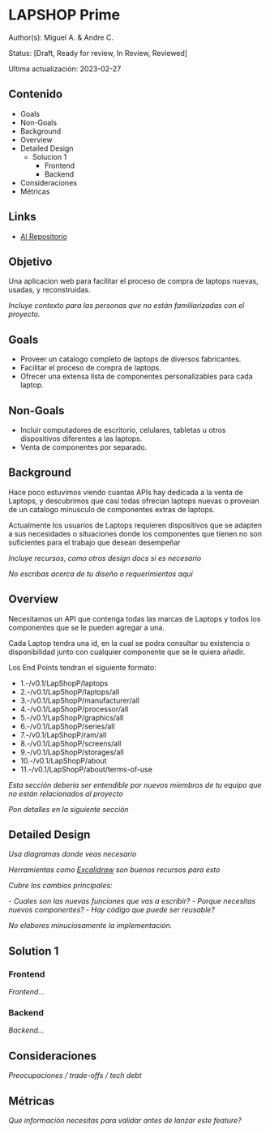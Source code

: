 # LAPSHOP Prime

Author(s): Miguel A. & Andre C.

Status: [Draft, Ready for review, In Review, Reviewed]

Ultima actualización: 2023-02-27

## Contenido
- Goals
- Non-Goals
- Background
- Overview
- Detailed Design
  - Solucion 1
    - Frontend
    - Backend
- Consideraciones
- Métricas

## Links
- [Al Repositorio](https://github.com/AndreCaze/Python)

## Objetivo
Una aplicacion web para facilitar el proceso de compra de laptops nuevas, usadas, y reconstruidas.

_Incluye contexto para las personas que no están familiarizadas con el proyecto._

## Goals
- Proveer un catalogo completo de laptops de diversos fabricantes.
- Facilitar el proceso de compra de laptops.
- Ofrecer una extensa lista de componentes personalizables para cada laptop.
## Non-Goals
- Incluir computadores de escritorio, celulares, tabletas u otros dispositivos diferentes a las laptops.
- Venta de componentes por separado.

## Background
Hace poco estuvimos viendo cuantas APIs hay dedicada a la venta de Laptops, y descubrimos que casi todas ofrecian laptops nuevas o proveian de un catalogo minusculo de componentes extras de laptops.

Actualmente los usuarios de Laptops requieren dispositivos que se adapten a sus necesidades o situaciones donde los componentes que tienen no son suficientes para el trabajo que desean desempeñar

_Incluye recursos, como otros design docs si es necesario_

_No escribas acerca de tu diseño o requerimientos aquí_

## Overview
Necesitamos un API que contenga todas las marcas de Laptops y todos los componentes que se le pueden agregar a una.

Cada Laptop tendra una id, en la cual se podra consultar su existencia o disponibilidad junto con cualquier componente que se le quiera añadir.

Los End Points tendran el siguiente formato:
- 1.-/v0.1/LapShopP/laptops
- 2.-/v0.1/LapShopP/laptops/all
- 3.-/v0.1/LapShopP/manufacturer/all
- 4.-/v0.1/LapShopP/processor/all
- 5.-/v0.1/LapShopP/graphics/all
- 6.-/v0.1/LapShopP/series/all
- 7.-/v0.1/LapShopP/ram/all
- 8.-/v0.1/LapShopP/screens/all
- 9.-/v0.1/LapShopP/storages/all
- 10.-/v0.1/LapShopP/about
- 11.-/v0.1/LapShopP/about/terms-of-use

_Esta sección debería ser entendible por nuevos miembros de tu equipo que no están relacionados al proyecto_

_Pon detalles en la siguiente sección_

## Detailed Design
_Usa diagramas donde veas necesario_

_Herramientas como [Excalidraw](https://excalidraw.com) son buenos recursos para esto_

_Cubre los cambios principales:_

 _- Cuales son las nuevas funciones que vas a escribir?_
 _- Porque necesitas nuevos componentes?_
 _- Hay código que puede ser reusable?_

_No elabores minuciosamente la implementación._

## Solution 1
### Frontend
_Frontend…_
### Backend
_Backend…_

## Consideraciones
_Preocupaciones / trade-offs / tech debt_

## Métricas
_Que información necesitas para validar antes de lanzar este feature?_
